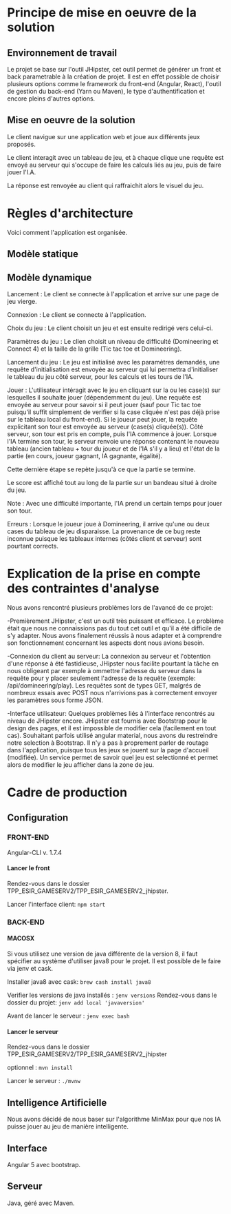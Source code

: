 # Principe de mise en oeuvre de la solution

## Environnement de travail
Le projet se base sur l'outil JHipster, cet outil permet de générer un front et back parametrable à la création de projet. Il est en effet possible de choisir plusieurs options comme le framework du front-end (Angular, React), l'outil de gestion du back-end (Yarn ou Maven), le type d'authentification et encore pleins d'autres options.

## Mise en oeuvre de la solution
Le client navigue sur une application web et joue aux différents jeux proposés.

Le client interagit avec un tableau de jeu, et à chaque clique une requête est envoyé au serveur qui s'occupe de faire les calculs liés au jeu, puis de faire jouer l'I.A.

La réponse est renvoyée au client qui raffraichit alors le visuel du jeu.

# Règles d'architecture
Voici comment l'application est organisée.

## Modèle statique

## Modèle dynamique
Lancement : Le client se connecte à l'application et arrive sur une page de jeu vierge.

Connexion : Le client se connecte à l'application.

Choix du jeu : Le client choisit un jeu et est ensuite redirigé vers celui-ci.

Paramètres du jeu : Le clien choisit un niveau de difficulté (Domineering et Connect 4) et la taille de la grille (Tic tac toe et Domineering).

Lancement du jeu : Le jeu est initialisé avec les paramètres demandés, une requête d'initialisation est envoyée au serveur qui lui permettra d'initialiser le tableau du jeu côté serveur, pour les calculs et les tours de l'IA.

Jouer : L'utilisateur intéragit avec le jeu en cliquant sur la ou les case(s) sur lesquelles il souhaite jouer (dépendemment du jeu). Une requête est envoyée au serveur pour savoir si il peut jouer (sauf pour Tic tac toe puisqu'il suffit simplement de verifier si la case cliquée n'est pas déjà prise sur le tableau local du front-end).
Si le joueur peut jouer, la requête explicitant son tour est envoyée au serveur (case(s) cliquée(s)). Côté serveur, son tour est pris en compte, puis l'IA commence à jouer. Lorsque l'IA termine son tour, le serveur renvoie une réponse contenant le nouveau tableau (ancien tableau + tour du joueur et de l'IA s'il y a lieu) et l'état de la partie (en cours, joueur gagnant, IA gagnante, égalité).

Cette dernière étape se repète jusqu'à ce que la partie se termine.

Le score est affiché tout au long de la partie sur un bandeau situé à droite du jeu.

Note : Avec une difficulté importante, l'IA prend un certain temps pour jouer son tour.

Erreurs : Lorsque le joueur joue à Domineering, il arrive qu'une ou deux cases du tableau de jeu disparaisse. La provenance de ce bug reste inconnue puisque les tableaux internes (côtés client et serveur) sont pourtant corrects.

# Explication de la prise en compte des contraintes d'analyse
Nous avons rencontré plusieurs problèmes lors de l'avancé de ce projet:

-Premièrement JHipster, c'est un outil très puissant et efficace. Le problème était que nous ne connaissions pas du tout cet outil et qu'il a été difficile de s'y adapter. 
Nous avons finalement réussis à nous adapter et à comprendre son fonctionnement concernant les aspects dont nous avions besoin.

-Connexion du client au serveur: La connexion au serveur et l'obtention d'une réponse à été fastidieuse, JHipster nous facilite pourtant la tâche en nous obligeant par exemple à ommettre l'adresse du serveur dans la requête pour y placer seulement l'adresse de la requête (exemple: /api/domineering/play).
Les requêtes sont de types GET, malgrés de nombreux essais avec POST nous n'arrivions pas à correctement envoyer les paramètres sous forme JSON.

-Interface utilisateur: Quelques problèmes liés à l'interface rencontrés au niveau de JHipster encore. JHipster est fournis avec Bootstrap pour le design des pages, et il est impossible de modifier cela (facilement en tout cas). Souhaitant parfois utilisé angular material, nous avons du restreindre notre selection à Bootstrap.
Il n'y a pas à proprement parler de routage dans l'application, puisque tous les jeux se jouent sur la page d'accueil (modifiée). Un service permet de savoir quel jeu est selectionné et permet alors de modifier le jeu afficher dans la zone de jeu.

# Cadre de production

## Configuration
### FRONT-END
Angular-CLI v. 1.7.4

#### Lancer le front
Rendez-vous dans le dossier TPP_ESIR_GAMESERV2/TPP_ESIR_GAMESERV2_jhipster.

Lancer l'interface client: ```npm start```

### BACK-END
#### MACOSX
Si vous utilisez une version de java différente de la version 8, il faut spécifier au système d'utiliser java8 pour le projet.
Il est possible de le faire via jenv et cask.

Installer java8 avec cask: ```brew cash install java8```

Verifier les versions de java installés : ```jenv versions```
Rendez-vous dans le dossier du projet: ```jenv add local 'javaversion'```

Avant de lancer le serveur : ```jenv exec bash```

#### Lancer le serveur
Rendez-vous dans le dossier TPP_ESIR_GAMESERV2/TPP_ESIR_GAMESERV2_jhipster

optionnel : ```mvn install```

Lancer le serveur : ```./mvnw```

## Intelligence Artificielle
Nous avons décidé de nous baser sur l'algorithme MinMax pour que nos IA puisse jouer au jeu de manière intelligente.

## Interface
Angular 5 avec bootstrap.

## Serveur
Java, géré avec Maven.